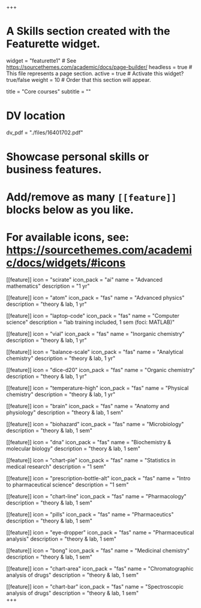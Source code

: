 +++
# A Skills section created with the Featurette widget.
widget = "featurette1"  # See https://sourcethemes.com/academic/docs/page-builder/
headless = true  # This file represents a page section.
active = true  # Activate this widget? true/false
weight = 10  # Order that this section will appear.

title = "Core courses"
subtitle = ""

# DV location
dv_pdf = "./files/16401702.pdf"


# Showcase personal skills or business features.
# 
# Add/remove as many `[[feature]]` blocks below as you like.
# 
# For available icons, see: https://sourcethemes.com/academic/docs/widgets/#icons

[[feature]]
  icon = "scirate"
  icon_pack = "ai"
  name = "Advanced mathematics"
  description = "1 yr"
  
[[feature]]
  icon = "atom"
  icon_pack = "fas"
  name = "Advanced physics"
  description = "theory & lab, 1 yr"  
  
[[feature]]
  icon = "laptop-code"
  icon_pack = "fas"
  name = "Computer science"
  description = "lab training included, 1 sem (foci: MATLAB)"
  
[[feature]]
  icon = "vial"
  icon_pack = "fas"
  name = "Inorganic chemistry"
  description = "theory & lab, 1 yr"
  
[[feature]]
  icon = "balance-scale"
  icon_pack = "fas"
  name = "Analytical chemistry"
  description = "theory & lab, 1 yr"  
  
[[feature]]
  icon = "dice-d20"
  icon_pack = "fas"
  name = "Organic chemistry"
  description = "theory & lab, 1 yr"
  
[[feature]]
  icon = "temperature-high"
  icon_pack = "fas"
  name = "Physical chemistry"
  description = "theory & lab, 1 yr"  
  
[[feature]]
  icon = "brain"
  icon_pack = "fas"
  name = "Anatomy and physiology"
  description = "theory & lab, 1 sem"  
  
[[feature]]
  icon = "biohazard"
  icon_pack = "fas"
  name = "Microbiology"
  description = "theory & lab, 1 sem"    
  
[[feature]]
  icon = "dna"
  icon_pack = "fas"
  name = "Biochemistry & molecular biology"
  description = "theory & lab, 1 sem"  
 
[[feature]]
  icon = "chart-pie"
  icon_pack = "fas"
  name = "Statistics in medical research"
  description = "1 sem"      
  
[[feature]]
  icon = "prescription-bottle-alt"
  icon_pack = "fas"
  name = "Intro to pharmaceutical science"
  description = "1 sem"     
 
[[feature]]
  icon = "chart-line"
  icon_pack = "fas"
  name = "Pharmacology"
  description = "theory & lab, 1 sem"   

[[feature]]
  icon = "pills"
  icon_pack = "fas"
  name = "Pharmaceutics"
  description = "theory & lab, 1 sem"  
  
[[feature]]
  icon = "eye-dropper"
  icon_pack = "fas"
  name = "Pharmaceutical analysis"
  description = "theory & lab, 1 sem"    
  
[[feature]]
  icon = "bong"
  icon_pack = "fas"
  name = "Medicinal chemistry"
  description = "theory & lab, 1 sem"    
  
[[feature]]
  icon = "chart-area"
  icon_pack = "fas"
  name = "Chromatographic analysis of drugs"
  description = "theory & lab, 1 sem"   
  
[[feature]]
  icon = "chart-bar"
  icon_pack = "fas"
  name = "Spectroscopic analysis of drugs"
  description = "theory & lab, 1 sem"     
+++



